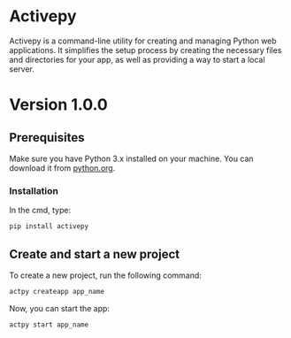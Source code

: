 # Activepy

Activepy is a command-line utility for creating and managing Python web applications. It simplifies the setup process by creating the necessary files and directories for your app, as well as providing a way to start a local server.

# Version 1.0.0

## Prerequisites

Make sure you have Python 3.x installed on your machine. You can download it from [python.org](https://www.python.org/downloads/).

### Installation

In the cmd, type:
```bash
pip install activepy
```

## Create and start a new project
To create a new project, run the following command:
```bash
actpy createapp app_name
```

Now, you can start the app:
```bash
actpy start app_name
```